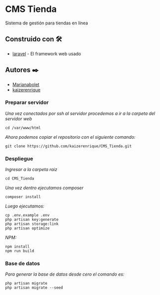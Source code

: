 # CMS Tienda

Sistema de gestión para tiendas en línea 

## Construido con 🛠️
* [laravel](https://laravel.com/) - El framework web usado

## Autores ✒️
* [Marianabolet](https://github.com/marianabolet)
* [kaizerenrique](https://github.com/kaizerenrique)


### Preparar servidor
_Una vez conectados por ssh al servidor procedemos a ir a la carpeta del servidor web_
```
cd /var/www/html
```
_Ahora podemos copiar el repositorio con el siguiente comando:_
```
git clone https://github.com/kaizerenrique/CMS_Tienda.git
``` 
### Despliegue
_Ingresar a la carpeta raiz_
```
cd CMS_Tienda
```
_Una vez dentro ejecutamos composer_
```
composer install
```
_Luego ejecutamos:_
```
cp .env.example .env
php artisan key:generate
php artisan storage:link
php artisan optimize
```
_NPM:_
```
npm install
npm run build
```

### Base de datos
_Para generar la base de datos desde cero el comando es:_
```
php artisan migrate
php artisan migrate --seed
```